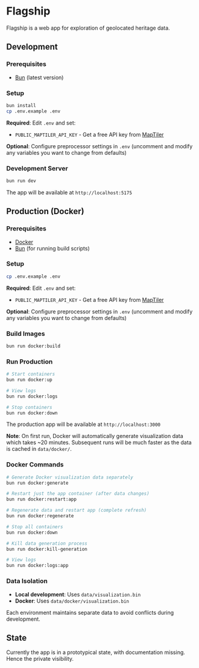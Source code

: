 # Flagship

 Flagship is a web app for exploration of geolocated heritage data.

## Development

### Prerequisites
- [Bun](https://bun.sh) (latest version)

### Setup
```bash
bun install
cp .env.example .env
```

**Required**: Edit `.env` and set:
- `PUBLIC_MAPTILER_API_KEY` - Get a free API key from [MapTiler](https://www.maptiler.com/)

**Optional**: Configure preprocessor settings in `.env` (uncomment and modify any variables you want to change from defaults)

### Development Server
```bash
bun run dev
```

The app will be available at `http://localhost:5175`

## Production (Docker)

### Prerequisites
- [Docker](https://docker.com)
- [Bun](https://bun.sh) (for running build scripts)

### Setup
```bash
cp .env.example .env
```

**Required**: Edit `.env` and set:
- `PUBLIC_MAPTILER_API_KEY` - Get a free API key from [MapTiler](https://www.maptiler.com/)

**Optional**: Configure preprocessor settings in `.env` (uncomment and modify any variables you want to change from defaults)

### Build Images
```bash
bun run docker:build
```

### Run Production
```bash
# Start containers
bun run docker:up

# View logs
bun run docker:logs

# Stop containers
bun run docker:down
```

The production app will be available at `http://localhost:3000`

**Note**: On first run, Docker will automatically generate visualization data which takes ~20 minutes. Subsequent runs will be much faster as the data is cached in `data/docker/`.

### Docker Commands

```bash
# Generate Docker visualization data separately
bun run docker:generate

# Restart just the app container (after data changes)
bun run docker:restart:app

# Regenerate data and restart app (complete refresh)
bun run docker:regenerate

# Stop all containers
bun run docker:down

# Kill data generation process
bun run docker:kill-generation

# View logs
bun run docker:logs:app
```

### Data Isolation
- **Local development**: Uses `data/visualization.bin`
- **Docker**: Uses `data/docker/visualization.bin` 

Each environment maintains separate data to avoid conflicts during development.

## State

Currently the app is in a prototypical state, with documentation missing. Hence the private visibility. 
